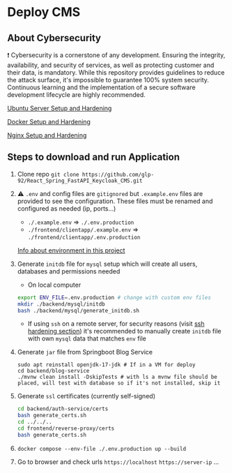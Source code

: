 # Deploy CMS

## About Cybersecurity

:exclamation: Cybersecurity is a cornerstone of any development. Ensuring the integrity, availability, and security of services, as well as protecting customer and their data, is mandatory. While this repository provides guidelines to reduce the attack surface, it's impossible to guarantee 100% system security. Continuous learning and the implementation of a secure software development lifecycle are highly recommended.

[Ubuntu Server Setup and Hardening](./setup/Ubuntu-Server.md)

[Docker Setup and Hardening](./setup/Docker.md)

[Nginx Setup and Hardening](./setup/Nginx.md)

## Steps to download and run Application

1. Clone repo `git clone https://github.com/glp-92/React_Spring_FastAPI_Keycloak_CMS.git`
2. :warning: `.env` and config files are `gitignored` but `.example.env` files are provided to see the configuration. These files must be renamed and configured as needed (ip, ports...)
    - `./.example.env` => `./.env.production`
    - `./frontend/clientapp/.example.env` => `./frontend/clientapp/.env.production`

    [Info about environment in this project](./setup/Environment.md)
3. Generate `initdb` file for `mysql` setup which will create all users, databases and permissions needed
    - On local computer
    ```bash
    export ENV_FILE=.env.production # change with custom env files
    mkdir ./backend/mysql/initdb
    bash ./backend/mysql/generate_initdb.sh
    ```
    - If using `ssh` on a remote server, for security reasons (visit [ssh hardening section](./setup/Ubuntu-Server.md)) it's recommended to manually create `initdb` file with own `mysql` data that matches `env` file
4. Generate `jar` file from Springboot Blog Service
    ```ssh 
    sudo apt reinstall openjdk-17-jdk # If in a VM for deploy
    cd backend/blog-service
    ./mvnw clean install -DskipTests # with ls a mvnw file should be placed, will test with database so if it's not installed, skip it
    ```
5. Generate `ssl` certificates (currently self-signed)
    ```bash
    cd backend/auth-service/certs
    bash generate_certs.sh
    cd ../../..
    cd frontend/reverse-proxy/certs
    bash generate_certs.sh
    ```
6. `docker compose --env-file ./.env.production up --build`
7. Go to browser and check urls `https://localhost` `https://server-ip` ...